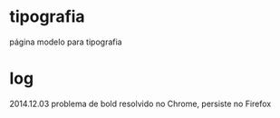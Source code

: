 tipografia
========
página modelo para tipografia

log
========
2014.12.03 problema de bold resolvido no Chrome, persiste no Firefox